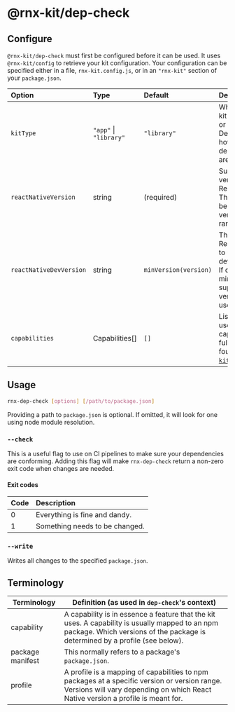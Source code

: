 # @rnx-kit/dep-check

## Configure

`@rnx-kit/dep-check` must first be configured before it can be used. It uses
`@rnx-kit/config` to retrieve your kit configuration. Your configuration can be
specified either in a file, `rnx-kit.config.js`, or in an `"rnx-kit"` section of
your `package.json`.

| Option                  | Type                   | Default               | Description                                                                                                                                                        |
| :---------------------- | :--------------------- | :-------------------- | :----------------------------------------------------------------------------------------------------------------------------------------------------------------- |
| `kitType`               | `"app"` \| `"library"` | `"library"`           | Whether this kit is an "app" or a "library". Determines how dependencies are declared.                                                                             |
| `reactNativeVersion`    | string                 | (required)            | Supported versions of React Native. The value can be a specific version or a range.                                                                                |
| `reactNativeDevVersion` | string                 | `minVersion(version)` | The version of React Native to use for development. If omitted, the minimum supported version will be used.                                                        |
| `capabilities`          | Capabilities[]         | `[]`                  | List of used/provided capabilities. A full list can be found in [`kitConfig.ts`](https://github.com/microsoft/rnx-kit/blob/main/packages/config/src/kitConfig.ts). |

## Usage

```sh
rnx-dep-check [options] [/path/to/package.json]
```

Providing a path to `package.json` is optional. If omitted, it will look for one
using node module resolution.

### `--check`

This is a useful flag to use on CI pipelines to make sure your dependencies are
conforming. Adding this flag will make `rnx-dep-check` return a non-zero exit
code when changes are needed.

#### Exit codes

| Code | Description                    |
| :--- | :----------------------------- |
| 0    | Everything is fine and dandy.  |
| 1    | Something needs to be changed. |

### `--write`

Writes all changes to the specified `package.json`.

## Terminology

| Terminology      | Definition (as used in `dep-check`'s context)                                                                                                                                     |
| ---------------- | --------------------------------------------------------------------------------------------------------------------------------------------------------------------------------- |
| capability       | A capability is in essence a feature that the kit uses. A capability is usually mapped to an npm package. Which versions of the package is determined by a profile (see below).   |
| package manifest | This normally refers to a package's `package.json`.                                                                                                                               |
| profile          | A profile is a mapping of capabilities to npm packages at a specific version or version range. Versions will vary depending on which React Native version a profile is meant for. |
